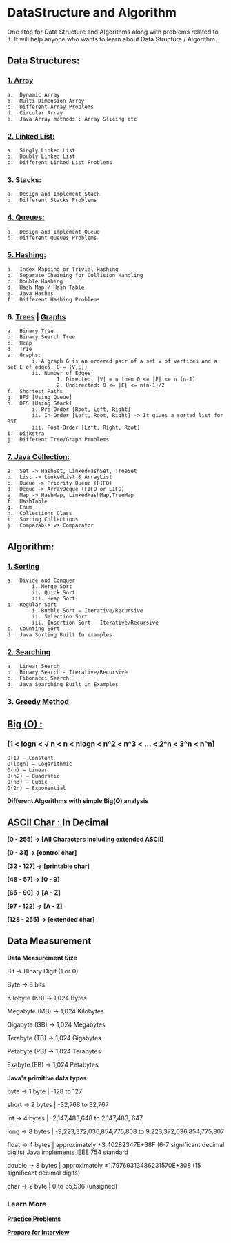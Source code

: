 # DataStructure and Algorithm
One stop for Data Structure and Algorithms along with problems related to it. It will help anyone who wants to learn about Data Structure / Algorithm\.



## Data Structures:

###  [1.  Array](https://www.geeksforgeeks.org/array-data-structure/)

    a.	Dynamic Array
    b.	Multi-Dimension Array
    c.	Different Array Problems
    d.	Circular Array
    e.	Java Array methods : Array Slicing etc

###  [2.	Linked List: ](https://www.geeksforgeeks.org/data-structures/linked-list/)

    a.	Singly Linked List
    b.	Doubly Linked List
    c.	Different Linked List Problems
    
### [3.	Stacks: ](https://www.geeksforgeeks.org/stack-data-structure/)

    a.	Design and Implement Stack
    b.	Different Stacks Problems
    
### [4.	Queues: ](https://www.geeksforgeeks.org/queue-data-structure/)

    a.	Design and Implement Queue
    b.	Different Queues Problems
    
### [5.	Hashing: ](https://www.geeksforgeeks.org/hashing-data-structure/)

    a.	Index Mapping or Trivial Hashing
    b.	Separate Chaining for Collision Handling
    c.	Double Hashing
    d.	Hash Map / Hash Table
    e.	Java Hashes
    f.	Different Hashing Problems
    
### 6.	[Trees](https://www.geeksforgeeks.org/binary-tree-data-structure/) | [Graphs](https://www.geeksforgeeks.org/graph-data-structure-and-algorithms/)

    a.	Binary Tree
    b.	Binary Search Tree
    c.	Heap
    d.	Trie
    e.	Graphs:
            i. A graph G is an ordered pair of a set V of vertices and a set E of edges. G = (V,E])
            ii. Number of Edges: 
                    1. Directed: |V| = n then 0 <= |E| <= n (n-1)
                    2. Undirected: O <= |E| <= n(n-1)/2
    f.	Shortest Paths
    g.	BFS [Using Queue]
    h.	DFS [Using Stack]
            i. Pre-Order [Root, Left, Right]
            ii. In-Order [Left, Root, Right] -> It gives a sorted list for BST
            iii. Post-Order [Left, Right, Root]
    i.	Dijkstra
    j.	Different Tree/Graph Problems
    
### [7.	Java Collection: ](https://www.javatpoint.com/collections-in-java)

    a.	Set -> HashSet, LinkedHashSet, TreeSet
    b.	List -> LinkedList & ArrayList
    c.	Queue -> Priority Queue (FIFO)
    d.	Deque -> ArrayDeque (FIFO or LIFO)
    e.	Map -> HashMap, LinkedHashMap,TreeMap
    f.	HashTable
    g.	Enum
    h.	Collections Class
    i.	Sorting Collections
    j.	Comparable vs Comparator



## Algorithm:

### [1.	Sorting](https://www.geeksforgeeks.org/sorting-algorithms/)
    a.	Divide and Conquer 
            i. Merge Sort
            ii. Quick Sort
            iii. Heap Sort
    b.	Regular Sort
            i. Bubble Sort – Iterative/Recursive
            ii. Selection Sort
            iii. Insertion Sort – Iterative/Recursive
    c.	Counting Sort
    d.	Java Sorting Built In examples


### [2.	Searching](https://www.geeksforgeeks.org/searching-algorithms/)
    a.	Linear Search
    b.	Binary Search - Iterative/Recursive
    c.	Fibonacci Search
    d.	Java Searching Built in Examples

        
### 3.	[Greedy Method](https://www.geeksforgeeks.org/greedy-algorithms/)


## [Big (O) : ](http://bigocheatsheet.com/)

### [1 < logn < √ n < n < nlogn < n^2 < n^3 < ... < 2^n < 3^n < n^n]

    O(1) – Constant
    O(logn) – Logarithmic
    O(n) – Linear
    O(n2) – Quadratic
    O(n3) – Cubic
    O(2n) – Exponential
    
**Different Algorithms with simple Big(O) analysis**


## [ASCII Char : ](https://www.ascii-code.com/) In Decimal

**[0 - 255] -> [All Characters including extended ASCII]**

**[0 - 31] -> [control char]**

**[32 - 127] -> [printable char]**

**[48 - 57] -> [0 - 9]**

**[65 - 90] -> [A - Z]**

**[97 - 122] -> [A - Z]**

**[128 - 255] -> [extended char]**


## Data Measurement

**Data Measurement	Size**

Bit -> Binary Digit (1 or 0)

Byte -> 8 bits

Kilobyte (KB) -> 1,024 Bytes

Megabyte (MB) -> 1,024 Kilobytes

Gigabyte (GB) -> 1,024 Megabytes

Terabyte (TB) -> 1,024 Gigabytes

Petabyte (PB) -> 1,024 Terabytes

Exabyte (EB) -> 1,024 Petabytes

**Java's primitive data types**

byte -> 1 byte | -128 to 127

short -> 2 bytes | -32,768 to 32,767

int -> 4 bytes | -2,147,483,648 to 2,147,483, 647

long -> 8 bytes | -9,223,372,036,854,775,808 to 
9,223,372,036,854,775,807

float -> 4 bytes | approximately ±3.40282347E+38F 
(6-7 significant decimal digits) 
Java implements IEEE 754 standard

double -> 8 bytes | approximately ±1.79769313486231570E+308
(15 significant decimal digits)

char -> 2 byte | 0 to 65,536 (unsigned)




### Learn More

**[Practice Problems](https://leetcode.com/)**

**[Prepare for Interview](https://www.interviewcake.com/)**

